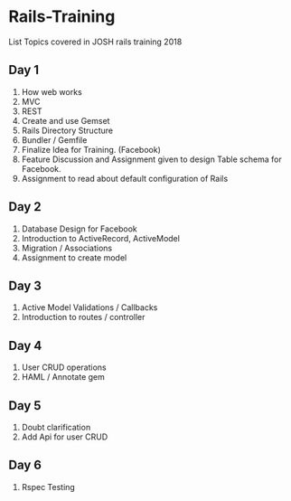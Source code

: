 # Rails-Training
List Topics covered in JOSH rails training 2018

## Day 1

1. How web works
2. MVC
3. REST
4. Create and use Gemset
5. Rails Directory Structure
6. Bundler / Gemfile
7. Finalize Idea for Training. (Facebook)
8. Feature Discussion and Assignment given to design Table schema for Facebook.
9. Assignment to read about default configuration of Rails

## Day 2

1. Database Design for Facebook
2. Introduction to ActiveRecord, ActiveModel
3. Migration / Associations
4. Assignment to create model

## Day 3

1. Active Model Validations / Callbacks 
2. Introduction to routes / controller

## Day 4

1. User CRUD operations
2. HAML / Annotate gem

## Day 5

1. Doubt clarification
2. Add Api for user CRUD

## Day 6

1. Rspec Testing
